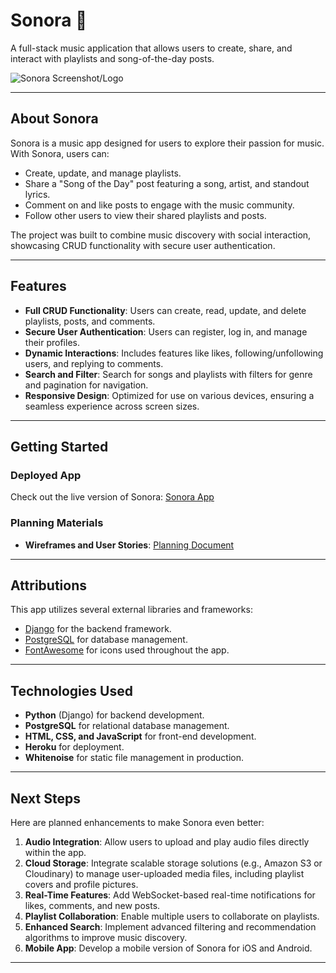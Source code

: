 # **Sonora** 🎵  
A full-stack music application that allows users to create, share, and interact with playlists and song-of-the-day posts.

![Sonora Screenshot/Logo](https://sonora-dc7a94a1292a.herokuapp.com/static/images/sonora-logo3.PNG)  

---

## **About Sonora**  
Sonora is a music app designed for users to explore their passion for music. With Sonora, users can:  
- Create, update, and manage playlists.  
- Share a "Song of the Day" post featuring a song, artist, and standout lyrics.  
- Comment on and like posts to engage with the music community.  
- Follow other users to view their shared playlists and posts.  

The project was built to combine music discovery with social interaction, showcasing CRUD functionality with secure user authentication.  

---

## **Features**  
- **Full CRUD Functionality**: Users can create, read, update, and delete playlists, posts, and comments.  
- **Secure User Authentication**: Users can register, log in, and manage their profiles.  
- **Dynamic Interactions**: Includes features like likes, following/unfollowing users, and replying to comments.  
- **Search and Filter**: Search for songs and playlists with filters for genre and pagination for navigation.  
- **Responsive Design**: Optimized for use on various devices, ensuring a seamless experience across screen sizes.

---

## **Getting Started**  
### **Deployed App**  
Check out the live version of Sonora: [Sonora App](https://sonora-dc7a94a1292a.herokuapp.com/)  


### **Planning Materials**  
- **Wireframes and User Stories**: [Planning Document](https://trello.com/b/33zwREI2/sonora)  

---

## **Attributions**  
This app utilizes several external libraries and frameworks:  
- [Django](https://www.djangoproject.com/) for the backend framework.  
- [PostgreSQL](https://www.postgresql.org/) for database management.  
- [FontAwesome](https://fontawesome.com/) for icons used throughout the app.  


---

## **Technologies Used**  
- **Python** (Django) for backend development.  
- **PostgreSQL** for relational database management.  
- **HTML, CSS, and JavaScript** for front-end development.  
- **Heroku** for deployment.  
- **Whitenoise** for static file management in production.

---

## **Next Steps**  
Here are planned enhancements to make Sonora even better:  
1. **Audio Integration**: Allow users to upload and play audio files directly within the app.  
2. **Cloud Storage**: Integrate scalable storage solutions (e.g., Amazon S3 or Cloudinary) to manage user-uploaded media files, including playlist covers and profile pictures.  
3. **Real-Time Features**: Add WebSocket-based real-time notifications for likes, comments, and new posts.  
4. **Playlist Collaboration**: Enable multiple users to collaborate on playlists.  
5. **Enhanced Search**: Implement advanced filtering and recommendation algorithms to improve music discovery.  
6. **Mobile App**: Develop a mobile version of Sonora for iOS and Android.

---

